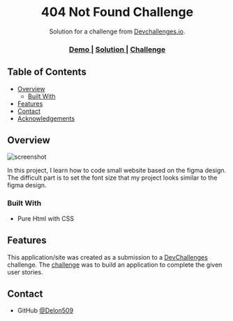 <!-- Please update value in the {}  -->

<h1 align="center">404 Not Found Challenge</h1>

<div align="center">
   Solution for a challenge from  <a href="http://devchallenges.io" target="_blank">Devchallenges.io</a>.
</div>

<div align="center">
  <h3>
    <a href="https://delon509.github.io/devChallenge/responsiveWebDeveloper/404NotFound/404.html">
      Demo
    </a>
    <span> | </span>
    <a href="https://github.com/Delon509/devChallenge/tree/master/responsiveWebDeveloper/404NotFound">
      Solution
    </a>
    <span> | </span>
    <a href="https://devchallenges.io/challenges/wBunSb7FPrIepJZAg0sY">
      Challenge
    </a>
  </h3>
</div>

<!-- TABLE OF CONTENTS -->

## Table of Contents

- [Overview](#overview)
  - [Built With](#built-with)
- [Features](#features)
- [Contact](#contact)
- [Acknowledgements](#acknowledgements)

<!-- OVERVIEW -->

## Overview

![screenshot](https://delon509.github.io/devChallenge/responsiveWebDeveloper/404NotFound/404Demo.JPG)

In this project, I learn how to code small website based on the figma design. The difficult part is to set the font size that my project looks similar to the figma design.

### Built With

<!-- This section should list any major frameworks that you built your project using. Here are a few examples.-->

- Pure Html with CSS

## Features

<!-- List the features of your application or follow the template. Don't share the figma file here :) -->

This application/site was created as a submission to a [DevChallenges](https://devchallenges.io/challenges) challenge. The [challenge](https://devchallenges.io/challenges/wBunSb7FPrIepJZAg0sY) was to build an application to complete the given user stories.

## Contact

- GitHub [@Delon509](https://github.com/Delon509)
